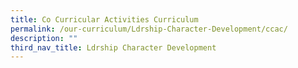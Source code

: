 ```yaml
---
title: Co Curricular Activities Curriculum
permalink: /our-curriculum/Ldrship-Character-Development/ccac/
description: ""
third_nav_title: Ldrship Character Development
---
```

